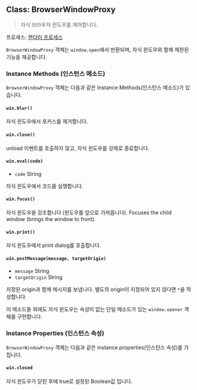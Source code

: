 ## Class: BrowserWindowProxy

> 자식 브라우저 윈도우를 제어합니다.

프로세스: [렌더러 프로세스](../tutorial/quick-start.md#renderer-process)

`BrowserWindowProxy` 객체는 `window.open`에서 반환되며, 자식 윈도우와 함께 제한된 기능을 제공합니다.

### Instance Methods (인스턴스 메소드)

`BrowserWindowProxy` 객체는 다음과 같은 Instance Methods(인스턴스 메소드)가 있습니다.

#### `win.blur()`

자식 윈도우에서 포커스를 제거합니다.

#### `win.close()`

unload 이벤트를 호출하지 않고, 자식 윈도우를 강제로 종료합니다.

#### `win.eval(code)`

* `code` String

자식 윈도우에서 코드를 실행합니다.

#### `win.focus()`

자식 윈도우을 강조합니다 (윈도우를 앞으로 가져옵니다).
Focuses the child window (brings the window to front).

#### `win.print()`

자식 윈도우에서 print dialog를 호출합니다.

#### `win.postMessage(message, targetOrigin)`

* `message` String
* `targetOrigin` String

지정된 origin과 함께 메시지를 보냅니다. 별도의 origin이 지정되어 있지 않다면 `*`을 작성합니다.

이 메소드들 외에도 자식 윈도우는 속성이 없는 단일 메소드가 있는 `window.opener` 객체를 구현합니다.

### Instance Properties (인스턴스 속성)

`BrowserWindowProxy` 객체는 다음과 같은 instance properties(인스턴스 속성)를 가집니다.

#### `win.closed`

자식 윈도우가 닫힌 후에 true로 설정된 Boolean값 입니다.

